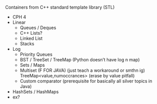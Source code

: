 
 Containers from C++ standard template library (STL)
   - CPH 4
   - Linear
     - Queues / Deques
     - C++ Lists?
     - Linked List
     - Stacks
   - Log
     - Priority Queues
     - BST / TreeSet / TreeMap (Python doesn’t have log n map)
     - Sets / Maps
     - Multiset (F FOR JAVA) (just teach a workaround or smthn ig) TreeMap<value,numoccrances> (erase by value pitfall)
     - Custom comparator (prerequisite for basically all silver topics in Java)
   - HashSets / HashMaps
   - ex?